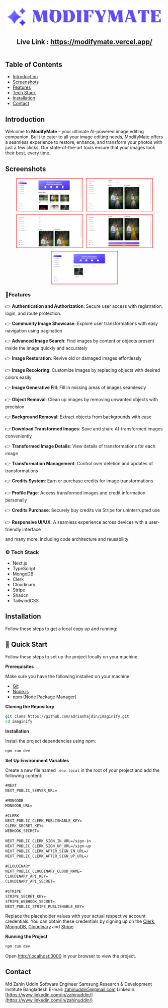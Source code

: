 <div style="width:100%; height: auto; display: flex; flex-direction: column; justify-content: center; align-items: center;">
    <img src="/public/assets/images/logo-text.png">
    <h2>Live Link : <a href="https://modifymate.vercel.app/">https://modifymate.vercel.app/</a> </h2>
</div>

## Table of Contents

- [Introduction](#introduction)
- [Screenshots](#screenshots)
- [Features](#features)
- [Tech Stack](#tech-stack)
- [Installation](#installation)
- [Contact](#contact)

## Introduction

Welcome to **ModifyMate** – your ultimate AI-powered image editing companion. Built to cater to all your image editing needs, ModifyMate offers a seamless experience to restore, enhance, and transform your photos with just a few clicks. Our state-of-the-art tools ensure that your images look their best, every time.

## Screenshots

<div style="display: flex; flex-wrap: wrap; gap: 10px; justify-content: center;">
  <img style="border: 1px red solid; padding: 4px; width: 40%; height: auto;" src="/public/screenShots/pic (9).png">
  <img style="border: 1px red solid; padding: 4px; width: 40%; height: auto;" src="/public/screenShots/pic (4).png">
  <img style="border: 1px red solid; padding: 4px; width: 40%; height: auto;" src="/public/screenShots/pic (5).png">
  <img style="border: 1px red solid; padding: 4px; width: 40%; height: auto;" src="/public/screenShots/pic (6).png">
  <img style="border: 1px red solid; padding: 4px; width: 40%; height: auto;" src="/public/screenShots/pic (1).png">
</div>

### 🔋Features

👉 **Authentication and Authorization**: Secure user access with registration, login, and route protection.

👉 **Community Image Showcase**: Explore user transformations with easy navigation using pagination

👉 **Advanced Image Search**: Find images by content or objects present inside the image quickly and accurately

👉 **Image Restoration**: Revive old or damaged images effortlessly

👉 **Image Recoloring**: Customize images by replacing objects with desired colors easily

👉 **Image Generative Fill**: Fill in missing areas of images seamlessly

👉 **Object Removal**: Clean up images by removing unwanted objects with precision

👉 **Background Removal**: Extract objects from backgrounds with ease

👉 **Download Transformed Images**: Save and share AI-transformed images conveniently

👉 **Transformed Image Details**: View details of transformations for each image

👉 **Transformation Management**: Control over deletion and updates of transformations

👉 **Credits System**: Earn or purchase credits for image transformations

👉 **Profile Page**: Access transformed images and credit information personally

👉 **Credits Purchase**: Securely buy credits via Stripe for uninterrupted use

👉 **Responsive UI/UX**: A seamless experience across devices with a user-friendly interface

and many more, including code architecture and reusability

### ⚙️ Tech Stack

- Next.js
- TypeScript
- MongoDB
- Clerk
- Cloudinary
- Stripe
- Shadcn
- TailwindCSS

## Installation

Follow these steps to get a local copy up and running:

## <a name="quick-start">🤸 Quick Start</a>

Follow these steps to set up the project locally on your machine.

**Prerequisites**

Make sure you have the following installed on your machine:

- [Git](https://git-scm.com/)
- [Node.js](https://nodejs.org/en)
- [npm](https://www.npmjs.com/) (Node Package Manager)

**Cloning the Repository**

```bash
git clone https://github.com/adrianhajdin/imaginify.git
cd imaginify
```

**Installation**

Install the project dependencies using npm:

```bash
npm run dev
```

**Set Up Environment Variables**

Create a new file named `.env.local` in the root of your project and add the following content:

```env
#NEXT
NEXT_PUBLIC_SERVER_URL=

#MONGODB
MONGODB_URL=

#CLERK
NEXT_PUBLIC_CLERK_PUBLISHABLE_KEY=
CLERK_SECRET_KEY=
WEBHOOK_SECRET=

NEXT_PUBLIC_CLERK_SIGN_IN_URL=/sign-in
NEXT_PUBLIC_CLERK_SIGN_UP_URL=/sign-up
NEXT_PUBLIC_CLERK_AFTER_SIGN_IN_URL=/
NEXT_PUBLIC_CLERK_AFTER_SIGN_UP_URL=/

#CLOUDINARY
NEXT_PUBLIC_CLOUDINARY_CLOUD_NAME=
CLOUDINARY_API_KEY=
CLOUDINARY_API_SECRET=

#STRIPE
STRIPE_SECRET_KEY=
STRIPE_WEBHOOK_SECRET=
NEXT_PUBLIC_STRIPE_PUBLISHABLE_KEY=
```

Replace the placeholder values with your actual respective account credentials. You can obtain these credentials by signing up on the [Clerk](https://clerk.com/), [MongoDB](https://www.mongodb.com/), [Cloudinary](https://cloudinary.com/) and [Stripe](https://stripe.com)

**Running the Project**

```bash
npm run dev
```

Open [http://localhost:3000](http://localhost:3000) in your browser to view the project.

## Contact

Md Zahin Uddin
Software Engineer
Samsung Research & Development Institute Bangladesh
E-mail: zahinuddin5@gmail.com
LinkedIn: [https://www.linkedin.com/in/zahinuddin/](https://www.linkedin.com/in/zahinuddin/)
